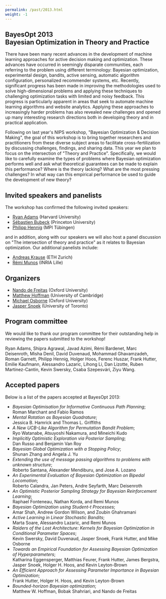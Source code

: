 ```yaml
---
permalink: /past/2013.html
weight: -1
---
```


BayesOpt 2013<br>Bayesian Optimization in Theory and Practice
---------------

There have been many recent advances in the development of machine learning
approaches for active decision making and optimization. These advances have
occurred in seemingly disparate communities, each referring to the problem using
different terminology: Bayesian optimization, experimental design, bandits,
active sensing, automatic algorithm configuration, personalized recommender
systems, etc. Recently, significant progress has been made in improving the
methodologies used to solve high-dimensional problems and applying these
techniques to challenging optimization tasks with limited and noisy feedback.
This progress is particularly apparent in areas that seek to automate machine
learning algorithms and website analytics. Applying these approaches to
increasingly harder problems has also revealed new challenges and opened up many
interesting research directions both in developing theory and in practical
application.

Following on last year's NIPS workshop, "Bayesian Optimization & Decision
Making", the goal of this workshop is to bring together researchers and
practitioners from these diverse subject areas to facilitate cross-fertilization
by discussing challenges, findings, and sharing data. This year we plan to focus
on the intersection of "Theory and Practice". Specifically, we would like to
carefully examine the types of problems where Bayesian optimization performs
well and ask what theoretical guarantees can be made to explain this
performance? Where is the theory lacking? What are the most pressing challenges?
In what way can this empirical performance be used to guide the development of
new theory?


Invited speakers and panelists
-------------------------------

The workshop has confirmed the following invited speakers:

- [Ryan Adams](http://people.seas.harvard.edu/~rpa/) (Harvard University)
- [Sébastien Bubeck](http://www.princeton.edu/~sbubeck) (Princeton University)
- [Philipp
  Hennig](http://www.is.tuebingen.mpg.de/nc/employee/details/phennig.html) (MPI
  Tübingen)

and in addition, along with our speakers we will also host a panel discussion on
"The intersection of theory and practice" as it relates to Bayesian
optimization. Our additional panelists include:

- [Andreas Krause](http://las.ethz.ch/krausea.html) (ETH Zurich)
- [Rémi Munos](http://researchers.lille.inria.fr/~munos/) (INRIA Lille)


Organizers
---------------------

- [Nando de Freitas](http://www.cs.ubc.ca/~nando) (Oxford University)
- [Matthew Hoffman](http://mlg.eng.cam.ac.uk/hoffmanm) (University of Cambridge)
- [Michael Osborne](http://www.robots.ox.ac.uk/~mosb) (Oxford University)
- [Jasper Snoek](http://www.cs.toronto.edu/~jasper) (University of Toronto)


Program committee
------------------

We would like to thank our program committee for their outstanding help in
reviewing the papers submitted to the workshop!

Ryan Adams, Shipra Agrawal, Javad Azimi, Rémi Bardenet, Marc Deisenroth, Misha
Denil, David Duvenaud, Mohammad Ghavamzadeh, Roman Garnett, Philipp Hennig,
Holger Hoos, Ferenc Huszar, Frank Hutter, Emilie Kaufmann, Alessandro Lazaric,
Lihong Li, Dan Lizotte, Ruben Martinez-Cantin, Kevin Swersky, Csaba Szepesvári,
Ziyu Wang.


Accepted papers
----------------

Below is a list of the papers accepted at BayesOpt 2013:

- *Bayesian Optimisation for Informative Continuous Path Planning*;<br/> Roman
  Marchant and Fabio Ramos
- *Mental Rotation as Bayesian Quadrature*;<br/> Jessica B. Hamrick and Thomas L.
  Griffiths
- *A New UCB-Like Algorithm for Permutation Bandit Problem*;<br/> Ryo Watanabe,
  Atsuyoshi Nakamura, and Mineichi Kudo
- *Implicitly Optimistic Exploration via Posterior Sampling*;<br/> Dan Russo and
  Benjamin Van Roy
- *Bayesian Global Optimization with a Stopping Policy*;<br/> Shunan Zhang and
  Angela J. Yu
- *Extending the use of message passing algorithms to problems with unknown
  structure*;<br/> Roberto Santana, Alexander Mendiburu, and Jose A. Lozano
- *An Experimental Evaluation of Bayesian Optimization on Bipedal Locomotion*;<br/>
  Roberto Calandra, Jan Peters, Andre Seyfarth, Marc Deisenroth
- *An Optimistic Posterior Sampling Strategy for Bayesian Reinforcement
  Learning*;<br/> Raphael Fonteneau, Nathan Korda, and Remi Munos
- *Bayesian Optimization using Student-t Processes*;<br/> Amar Shah, Andrew Gordon
  Wilson, and Zoubin Ghahramani
- *Active Learning in Linear Stochastic Bandits*;<br/> Marta Soare, Alessandro
  Lazaric, and Remi Munos
- *Raiders of the Lost Architecture: Kernels for Bayesian Optimization in
  Conditional Parameter Spaces*;<br/> Kevin Swersky, David Duvenaud, Jasper Snoek,
  Frank Hutter, and Mike Osborne
- *Towards an Empirical Foundation for Assessing Bayesian Optimization of
  Hyperparameters*;<br/> Katharina Eggensperger, Matthias Feurer, Frank Hutter, James
  Bergstra, Jasper Snoek, Holger H. Hoos, and Kevin Leyton-Brown
- *An Efficient Approach for Assessing Parameter Importance in Bayesian
  Optimization*;<br/> Frank Hutter, Holger H. Hoos, and Kevin Leyton-Brown
- *Bounded-horizon Bayesian optimization*;<br/> Matthew W. Hoffman, Bobak Shahriari,
  and Nando de Freitas

